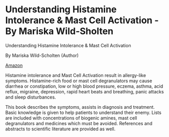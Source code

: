 # Understanding Histamine Intolerance & Mast Cell Activation - By Mariska Wild-Sholten

Understanding Histamine Intolerance & Mast Cell Activation

By Mariska Wild-Scholten (Author)

[Amazon](https://www.amazon.com/Understanding-Histamine-Intolerance-Mast-Activation-ebook/dp/B00YU07VC6)

Histamine intolerance and Mast Cell Activation result in allergy-like symptoms. Histamine-rich food or mast cell degranulators may cause diarrhea or constipation, low or high blood pressure, eczema, asthma, acid reflux, migraine, depression, rapid heart beats and breathing, panic attacks and sleep disturbances. 

This book describes the symptoms, assists in diagnosis and treatment. Basic knowledge is given to help patients to understand their enemy. Lists are included with concentrations of biogenic amines, mast cell degranulators and medicines which must be avoided. References and abstracts to scientific literature are provided as well.
